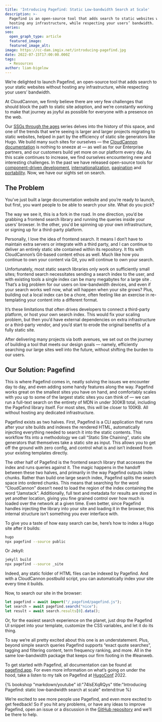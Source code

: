 ```yaml
---
title: 'Introducing Pagefind: Static Low-bandwidth Search at Scale'
description: >-
  Pagefind is an open-source tool that adds search to static websites without
  hosting any infrastructure, while respecting your users’ bandwidth.
series:
seo:
  open_graph_type: article
  featured_image:
  featured_image_alt:
image: https://cc-dam.imgix.net/introducing-pagefind.jpg
date: 2022-07-15T17:00:00.000Z
tags:
  - Resources
author: liam-bigelow
---
```

We’re delighted to launch Pagefind, an open-source tool that adds search to your static websites without hosting any infrastructure, while respecting your users’ bandwidth.

At CloudCannon, we firmly believe there are very few challenges that should block the path to static site adoption, and we’re constantly working to make that journey as joyful as possible for everyone with a presence on the web.

Our [SSGs through the ages](https://cloudcannon.com/blog/ssg-history-1-before-jekyll/) series delves into the history of this space, and one of the trends that we’re seeing is larger and larger projects migrating to static websites, helped in part by the efficiency of static site generators like Hugo. We build many such sites for ourselves — the [CloudCannon documentation](https://cloudcannon.com/documentation/) is nothing to sneeze at — as well as for our Enterprise partners, and our customers build yet more on our platform every day. As this scale continues to increase, we find ourselves encountering new and interesting challenges. In the past we have released open-source tools for [component-driven development](https://github.com/CloudCannon/bookshop), [internationalization](https://github.com/CloudCannon/rosey), [pagination](https://github.com/CloudCannon/pagebreak) and [portability](https://github.com/CloudCannon/reseed). Now, we have our sights set on search.

## The Problem

You’ve just built a large documentation website and you’re ready to
launch, but first, you want people to be able to search your site. What do
you pick?

The way we see it, this is a fork in the road. In one direction, you’d be
grabbing a frontend search library and running the queries inside your
users’ browser. In the other, you'd be spinning up your own
infrastructure, or signing up for a third-party platform. 

Personally, I love the idea of frontend search. It means I don’t have to
maintain extra servers or integrate with a third party, and I can continue
to deliver an entirely static site contained within its repository. It
fits with CloudCannon’s Git-based content ethos as well. Much like how you
continue to own your content via Git, you will continue to own your
search.

Unfortunately, most static search libraries only work on sufficiently
small sites; frontend search necessitates sending a search index to the
user, and with existing tools a single index can be many megabytes for a
large site . That’s a big problem for our users on low-bandwidth devices,
and even if your search works well now, what will happen when your site
grows? Plus, building out a local index can be a chore, often feeling like
an exercise in re-templating your content into a different format. 

It’s these limitations that often drives developers to connect a
third-party platform, or host your own search index. This would fix your
scaling problem, but then you’d have external dependencies on extra
infrastructure or a third-party vendor, and you’d start to erode the
original benefits of a fully static site. 

After delivering many projects via both avenues, we set out on the journey
of building a tool that meets our design goals — namely, efficiently
searching our large sites well into the future, without shifting the
burden to our users.

## Our Solution: Pagefind

This is where Pagefind comes in, neatly solving the issues we encounter
day to day, and even adding some handy features along the way. Pagefind
works great on the smallest sites you have on hand, and comfortably scales
with you up to some of the largest static sites you can think of — we can
run a full-text search on the entirety of MDN in under 300KB total,
including the Pagefind library itself. For most sites, this will be closer
to 100KB. All without hosting any dedicated infrastructure.

Pagefind exists as two halves. First, Pagefind is a CLI application that
runs after your site builds and indexes the rendered HTML, automatically
injecting everything needed to search it into the static contents. This
workflow fits into a methodology we call “Static Site Chaining”, static
site generators that themselves take a static site as input. This allows
you to get off the ground with zero config, and control what is and isn’t
indexed from your existing templates directly. 

The other half of Pagefind is the frontend search library that accesses
the index and runs queries against it. The magic happens in the handoff
between these two halves, and primarily in the way Pagefind outputs index
chunks. Rather than build one large search index, Pagefind splits the
search space into ordered chunks. This means that searching for the word
“CloudCannon” doesn’t need to load the region of the index containing the
word “Jamstack”. Additionally, full text and metadata for results are
stored in yet another location, giving you fine grained control over how
much is loaded over the network at a given time. Even better, since
Pagefind handles injecting the library into your site and loading it in
the browser, this internal structure isn’t something you ever interface
with.

To give you a taste of how easy search can be, here’s how to index a Hugo
site after it builds:

```sh
hugo
npx pagefind --source public
```

Or Jekyll:

```sh
jekyll build
npx pagefind --source _site
```

Indeed, any static folder of HTML files can be indexed by Pagefind. And
with a CloudCannon postbuild script, you can automatically index your site
every time it builds.

Now, to search our site in the browser:

```javascript
let pagefind = await import("/_pagefind/pagefind.js");
let search = await pagefind.search("nice");
let result = await search.results[0].data();
```

Or, for the easiest search experience on the planet, just drop the
Pagefind UI snippet into your template, customize the CSS variables, and
let it do its thing.

To say we’re all pretty excited about this one is an understatement. Plus,
beyond simple search queries Pagefind supports “exact quote searches”,
tagging and filtering content, term frequency ranking, and more. All in
the same low-bandwidth package that keeps our firm footing in the
\#leanweb. 

To get started with Pagefind, all documentation can be found at
[pagefind.app](https://pagefind.app).
For even more information on what’s going on under the hood, take a listen
to my talk on Pagefind at [HugoConf](https://hugoconf.io) 2022.

{% bookshop "markdown/youtube" id:"74lsEXqRQys" title:"Introducing Pagefind: static low-bandwidth search at scale" extend:true %}

We’re excited to see more people use Pagefind, and even more excited to
get feedback\! So if you hit any problems, or have any ideas to improve
Pagefind, open an issue or a discussion in the [GitHub
repository](https://github.com/cloudcannon/pagefind) and we’ll be there to help.